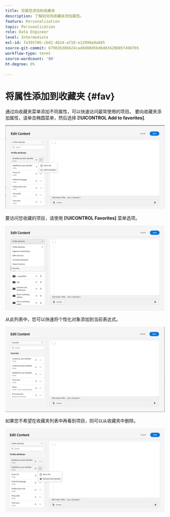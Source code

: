 ```yaml
---
title: 将属性添加到收藏夹
description: 了解如何向收藏夹添加属性。
feature: Personalization
topic: Personalization
role: Data Engineer
level: Intermediate
exl-id: fe39570b-cbd2-4b24-af10-e12990a9a885
source-git-commit: 67902b30bb24cad8d08d5bd6d83428885f4987b5
workflow-type: tm+mt
source-wordcount: '90'
ht-degree: 0%

---
```


# 将属性添加到收藏夹 {#fav}

通过向收藏夹菜单添加不同属性，可以快速访问最常使用的项目。 要向收藏夹添加属性，请单击椭圆菜单，然后选择 **[!UICONTROL Add to favorites]**.

![](assets/favorite-option.png)

要访问您收藏的项目，请使用 **[!UICONTROL Favorites]** 菜单选项。

![](assets/favorite-menu.png)

从此列表中，您可以快速将个性化对象添加到当前表达式。

![](assets/favorite-list.png)

如果您不希望在收藏夹列表中再看到项目，则可以从收藏夹中删除。

![](assets/favorite-remove.png)